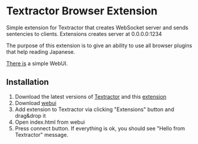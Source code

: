 # Textractor Browser Extension

Simple extension for Textractor that creates WebSocket server and sends sentencies to clients.
Extensions creates server at 0.0.0.0:1234

The purpose of this extension is to give an ability to use all browser plugins that help reading Japanese.

[There is](https://github.com/2yu3/webui-textractor) a simple WebUI.

## Installation

1. Download the latest versions of [Textractor](https://github.com/Artikash/Textractor/releases/latest) and this [extension](https://github.com/2yu3/Textractor-BrowserExtension/releases/latest)
2. Download [webui](https://github.com/2yu3/webui-textractor/releases/latest)
3. Add extension to Textractor via clicking "Extensions" button and drag&drop it
4. Open index.html from webui
5. Press connect button. If everything is ok, you should see "Hello from Textractor" message.
